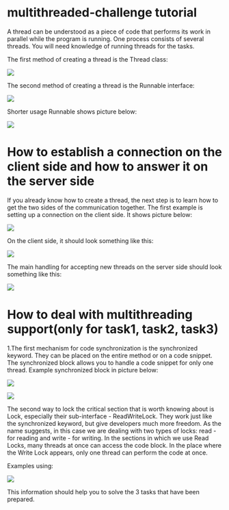 # multithreaded-challenge tutorial

A thread can be understood as a piece of code that performs its work in parallel while the program is running.
One process consists of several threads. You will need knowledge of running threads for the tasks.

The first method of creating a thread is the Thread class:

![](thread_class.PNG)

The second method of creating a thread is the Runnable interface:

![](runnable.PNG)

Shorter usage Runnable shows picture below:

![](implementation_runnable.PNG)


# How to establish a connection on the client side and how to answer it on the server side

If you already know how to create a thread, the next step is to learn how to get the two sides of the communication together.
The first example is setting up a connection on the client side. It shows picture below:

![](connection_client.PNG)

On the client side, it should look something like this:

![](connection_server.PNG)

The main handling for accepting new threads on the server side should look something like this:

![](main_server_thread_logic.PNG)

# How to deal with multithreading support(only for task1, task2, task3)

1.The first mechanism for code synchronization is the synchronized keyword. They can be placed on the entire method or on a code snippet.
The synchronized block allows you to handle a code snippet for only one thread. Example synchronized block in picture below:


![](synchronized.PNG)

![](synchronized1.PNG)

The second way to lock the critical section that is worth knowing about is Lock, especially their sub-interface - ReadWriteLock. They work just like the synchronized keyword, but give developers much more freedom.
As the name suggests, in this case we are dealing with two types of locks: read - for reading and write - for writing. In the sections in which we use Read Locks, many threads at once can access the code block. In the place where the Write Lock appears, only one thread can perform the code at once.

Examples using:

![](write_and_read_lock.PNG)

This information should help you to solve the 3 tasks that have been prepared.